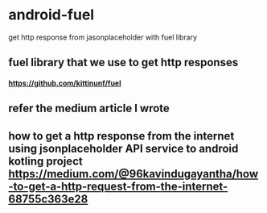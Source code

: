 # android-fuel
get http response from jasonplaceholder with fuel library

## fuel library that we use to get http responses
#### https://github.com/kittinunf/fuel 

## refer the medium article I wrote

 ## how to get a http response from the internet using jsonplaceholder API service to android kotling project  https://medium.com/@96kavindugayantha/how-to-get-a-http-request-from-the-internet-68755c363e28
